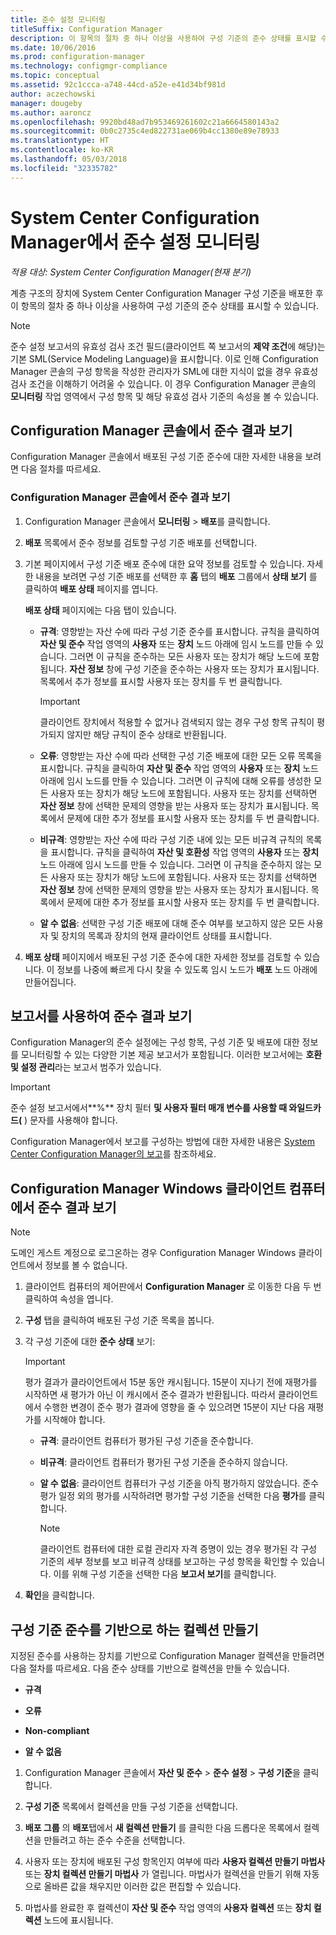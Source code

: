 ```yaml
---
title: 준수 설정 모니터링
titleSuffix: Configuration Manager
description: 이 항목의 절차 중 하나 이상을 사용하여 구성 기준의 준수 상태를 표시할 수 있습니다.
ms.date: 10/06/2016
ms.prod: configuration-manager
ms.technology: configmgr-compliance
ms.topic: conceptual
ms.assetid: 92c1ccca-a748-44cd-a52e-e41d34bf981d
author: aczechowski
manager: dougeby
ms.author: aaroncz
ms.openlocfilehash: 9920bd48ad7b953469261602c21a6664580143a2
ms.sourcegitcommit: 0b0c2735c4ed822731ae069b4cc1380e89e78933
ms.translationtype: HT
ms.contentlocale: ko-KR
ms.lasthandoff: 05/03/2018
ms.locfileid: "32335782"
---
```

# <a name="monitor-compliance-settings-in-system-center-configuration-manager"></a>System Center Configuration Manager에서 준수 설정 모니터링

*적용 대상: System Center Configuration Manager(현재 분기)*

계층 구조의 장치에 System Center Configuration Manager 구성 기준을 배포한 후 이 항목의 절차 중 하나 이상을 사용하여 구성 기준의 준수 상태를 표시할 수 있습니다.

> [!NOTE]  
>  준수 설정 보고서의 유효성 검사 조건 필드(클라이언트 쪽 보고서의 **제약 조건**에 해당)는 기본 SML(Service Modeling Language)을 표시합니다. 이로 인해 Configuration Manager 콘솔의 구성 항목을 작성한 관리자가 SML에 대한 지식이 없을 경우 유효성 검사 조건을 이해하기 어려울 수 있습니다. 이 경우 Configuration Manager 콘솔의 **모니터링** 작업 영역에서 구성 항목 및 해당 유효성 검사 기준의 속성을 볼 수 있습니다.  

##  <a name="view-compliance-results-in-the-configuration-manager-console"></a>Configuration Manager 콘솔에서 준수 결과 보기  
 Configuration Manager 콘솔에서 배포된 구성 기준 준수에 대한 자세한 내용을 보려면 다음 절차를 따르세요.  

### <a name="view-compliance-results-in-the-configuration-manager-console"></a>Configuration Manager 콘솔에서 준수 결과 보기  

1.  Configuration Manager 콘솔에서 **모니터링** > **배포**를 클릭합니다.  

3.  **배포** 목록에서 준수 정보를 검토할 구성 기준 배포를 선택합니다.  

4.  기본 페이지에서 구성 기준 배포 준수에 대한 요약 정보를 검토할 수 있습니다. 자세한 내용을 보려면 구성 기준 배포를 선택한 후 **홈** 탭의 **배포** 그룹에서 **상태 보기** 를 클릭하여 **배포 상태** 페이지를 엽니다.  

     **배포 상태** 페이지에는 다음 탭이 있습니다.  

    -   **규격**: 영향받는 자산 수에 따라 구성 기준 준수를 표시합니다. 규칙을 클릭하여 **자산 및 준수** 작업 영역의 **사용자** 또는 **장치** 노드 아래에 임시 노드를 만들 수 있습니다. 그러면 이 규칙을 준수하는 모든 사용자 또는 장치가 해당 노드에 포함됩니다. **자산 정보** 창에 구성 기준을 준수하는 사용자 또는 장치가 표시됩니다. 목록에서 추가 정보를 표시할 사용자 또는 장치를 두 번 클릭합니다.  

        > [!IMPORTANT]  
        >  클라이언트 장치에서 적용할 수 없거나 검색되지 않는 경우 구성 항목 규칙이 평가되지 않지만 해당 규칙이 준수 상태로 반환됩니다.  

    -   **오류**: 영향받는 자산 수에 따라 선택한 구성 기준 배포에 대한 모든 오류 목록을 표시합니다. 규칙을 클릭하여 **자산 및 준수** 작업 영역의 **사용자** 또는 **장치** 노드 아래에 임시 노드를 만들 수 있습니다. 그러면 이 규칙에 대해 오류를 생성한 모든 사용자 또는 장치가 해당 노드에 포함됩니다. 사용자 또는 장치를 선택하면 **자산 정보** 창에 선택한 문제의 영향을 받는 사용자 또는 장치가 표시됩니다. 목록에서 문제에 대한 추가 정보를 표시할 사용자 또는 장치를 두 번 클릭합니다.  

    -   **비규격**: 영향받는 자산 수에 따라 구성 기준 내에 있는 모든 비규격 규칙의 목록을 표시합니다. 규칙을 클릭하여 **자산 및 호환성** 작업 영역의 **사용자** 또는 **장치** 노드 아래에 임시 노드를 만들 수 있습니다. 그러면 이 규칙을 준수하지 않는 모든 사용자 또는 장치가 해당 노드에 포함됩니다. 사용자 또는 장치를 선택하면 **자산 정보** 창에 선택한 문제의 영향을 받는 사용자 또는 장치가 표시됩니다. 목록에서 문제에 대한 추가 정보를 표시할 사용자 또는 장치를 두 번 클릭합니다.  

    -   **알 수 없음**: 선택한 구성 기준 배포에 대해 준수 여부를 보고하지 않은 모든 사용자 및 장치의 목록과 장치의 현재 클라이언트 상태를 표시합니다.  

5.  **배포 상태** 페이지에서 배포된 구성 기준 준수에 대한 자세한 정보를 검토할 수 있습니다. 이 정보를 나중에 빠르게 다시 찾을 수 있도록 임시 노드가 **배포** 노드 아래에 만들어집니다.  

##  <a name="view-compliance-results-by-using-reports"></a>보고서를 사용하여 준수 결과 보기  
 Configuration Manager의 준수 설정에는 구성 항목, 구성 기준 및 배포에 대한 정보를 모니터링할 수 있는 다양한 기본 제공 보고서가 포함됩니다. 이러한 보고서에는 **호환 및 설정 관리**라는 보고서 범주가 있습니다.  

> [!IMPORTANT]  
>  준수 설정 보고서에서**%** 장치 필터 **및 사용자 필터 매개 변수를 사용할 때 와일드카드(** ) 문자를 사용해야 합니다.  

 Configuration Manager에서 보고를 구성하는 방법에 대한 자세한 내용은 [System Center Configuration Manager의 보고](../../core/servers/manage/reporting.md)를 참조하세요.  

##  <a name="view-compliance-results-on-a-configuration-manager-windows-client-computer"></a>Configuration Manager Windows 클라이언트 컴퓨터에서 준수 결과 보기

> [!NOTE]  
>  도메인 게스트 계정으로 로그온하는 경우 Configuration Manager Windows 클라이언트에서 정보를 볼 수 없습니다.    

1.  클라이언트 컴퓨터의 제어판에서 **Configuration Manager** 로 이동한 다음 두 번 클릭하여 속성을 엽니다.  

2.  **구성** 탭을 클릭하여 배포된 구성 기준 목록을 봅니다.  

3.  각 구성 기준에 대한 **준수 상태** 보기:  

    > [!IMPORTANT]  
    >  평가 결과가 클라이언트에서 15분 동안 캐시됩니다. 15분이 지나기 전에 재평가를 시작하면 새 평가가 아닌 이 캐시에서 준수 결과가 반환됩니다. 따라서 클라이언트에서 수행한 변경이 준수 평가 결과에 영향을 줄 수 있으려면 15분이 지난 다음 재평가를 시작해야 합니다.  

    -   **규격**: 클라이언트 컴퓨터가 평가된 구성 기준을 준수합니다.  

    -   **비규격**: 클라이언트 컴퓨터가 평가된 구성 기준을 준수하지 않습니다.  

    -   **알 수 없음**: 클라이언트 컴퓨터가 구성 기준을 아직 평가하지 않았습니다. 준수 평가 일정 외의 평가를 시작하려면 평가할 구성 기준을 선택한 다음 **평가**를 클릭합니다.  

        > [!NOTE]  
        >  클라이언트 컴퓨터에 대한 로컬 관리자 자격 증명이 있는 경우 평가된 각 구성 기준의 세부 정보를 보고 비규격 상태를 보고하는 구성 항목을 확인할 수 있습니다. 이를 위해 구성 기준을 선택한 다음 **보고서 보기**를 클릭합니다.  

4.  **확인**을 클릭합니다.  

##  <a name="create-collections-based-on-configuration-baseline-compliance"></a>구성 기준 준수를 기반으로 하는 컬렉션 만들기  
 지정된 준수를 사용하는 장치를 기반으로 Configuration Manager 컬렉션을 만들려면 다음 절차를 따르세요. 다음 준수 상태를 기반으로 컬렉션을 만들 수 있습니다.  

-   **규격**  

-   **오류**  

-   **Non-compliant**  

-   **알 수 없음**  

1.  Configuration Manager 콘솔에서 **자산 및 준수** > **준수 설정** > **구성 기준**을 클릭합니다.  

3.  **구성 기준** 목록에서 컬렉션을 만들 구성 기준을 선택합니다.  

4.  **배포 그룹** 의 **배포**탭에서 **새 컬렉션 만들기** 를 클릭한 다음 드롭다운 목록에서 컬렉션을 만들려고 하는 준수 수준을 선택합니다.  

5.  사용자 또는 장치에 배포된 구성 항목인지 여부에 따라 **사용자 컬렉션 만들기 마법사** 또는 **장치 컬렉션 만들기 마법사** 가 열립니다. 마법사가 컬렉션을 만들기 위해 자동으로 올바른 값을 채우지만 이러한 값은 편집할 수 있습니다.  

6.  마법사를 완료한 후 컬렉션이 **자산 및 준수** 작업 영역의 **사용자 컬렉션** 또는 **장치 컬렉션** 노드에 표시됩니다.  
